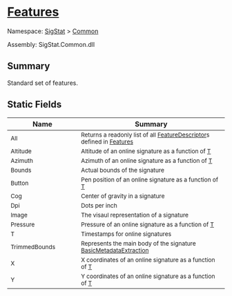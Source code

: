 # [Features](./Features.md)

Namespace: [SigStat]() > [Common](./README.md)

Assembly: SigStat.Common.dll

## Summary
Standard set of features.

## Static Fields

| Name<a href="#"><img width=160></a> | Summary<a href="#"><img width=475></a> | 
| --- | --- | 
| <sub>All</sub>| <sub>Returns a readonly list of all [FeatureDescriptor](https://github.com/hargitomi97/sigstat/blob/master/docs/md/SigStat/Common/FeatureDescriptor.md)s defined in [Features](https://github.com/hargitomi97/sigstat/blob/master/docs/md/SigStat/Common/Features.md)</sub>| <br>
| <sub>Altitude</sub>| <sub>Altitude of an online signature as a function of [T](https://github.com/hargitomi97/sigstat/blob/master/docs/md/SigStat/Common/Features.md)</sub>| <br>
| <sub>Azimuth</sub>| <sub>Azimuth of an online signature as a function of [T](https://github.com/hargitomi97/sigstat/blob/master/docs/md/SigStat/Common/Features.md)</sub>| <br>
| <sub>Bounds</sub>| <sub>Actual bounds of the signature</sub>| <br>
| <sub>Button</sub>| <sub>Pen position of an online signature as a function of [T](https://github.com/hargitomi97/sigstat/blob/master/docs/md/SigStat/Common/Features.md)</sub>| <br>
| <sub>Cog</sub>| <sub>Center of gravity in a signature</sub>| <br>
| <sub>Dpi</sub>| <sub>Dots per inch</sub>| <br>
| <sub>Image</sub>| <sub>The visaul representation of a signature</sub>| <br>
| <sub>Pressure</sub>| <sub>Pressure of an online signature as a function of [T](https://github.com/hargitomi97/sigstat/blob/master/docs/md/SigStat/Common/Features.md)</sub>| <br>
| <sub>T</sub>| <sub>Timestamps for online signatures</sub>| <br>
| <sub>TrimmedBounds</sub>| <sub>Represents the main body of the signature [BasicMetadataExtraction](https://github.com/hargitomi97/sigstat/blob/master/docs/md/SigStat/Common/BasicMetadataExtraction.md)</sub>| <br>
| <sub>X</sub>| <sub>X coordinates of an online signature as a function of [T](https://github.com/hargitomi97/sigstat/blob/master/docs/md/SigStat/Common/Features.md)</sub>| <br>
| <sub>Y</sub>| <sub>Y coordinates of an online signature as a function of [T](https://github.com/hargitomi97/sigstat/blob/master/docs/md/SigStat/Common/Features.md)</sub>| <br>



